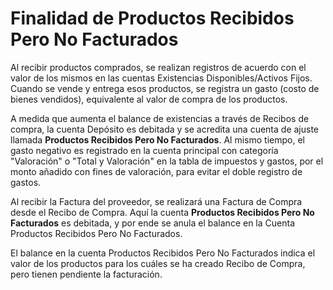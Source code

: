 <!-- add-breadcrumbs -->
# Finalidad de Productos Recibidos Pero No Facturados

Al recibir productos comprados, se realizan registros de acuerdo con el valor de los mismos en las cuentas Existencias Disponibles/Activos Fijos. Cuando se vende y entrega esos productos, se registra un gasto (costo de bienes vendidos), equivalente al valor de compra de los productos. 

A medida que aumenta el balance de existencias a través de Recibos de compra, la cuenta Depósito es debitada y se acredita una cuenta de ajuste llamada **Productos Recibidos Pero No Facturados**. Al mismo tiempo, el gasto negativo es registrado en la cuenta principal con categoría "Valoración" o "Total y Valoración" en la tabla de impuestos y gastos, por el monto añadido con fines de valoración, para evitar el doble registro de gastos.

Al recibir la Factura del proveedor, se realizará una Factura de Compra desde el Recibo de Compra. Aquí la cuenta **Productos Recibidos Pero No Facturados** es debitada, y por ende se anula el balance en la Cuenta Productos Recibidos Pero No Facturados.

El balance en la cuenta Productos Recibidos Pero No Facturados indica el valor de los productos para los cuáles se ha creado Recibo de Compra, pero tienen pendiente la facturación.